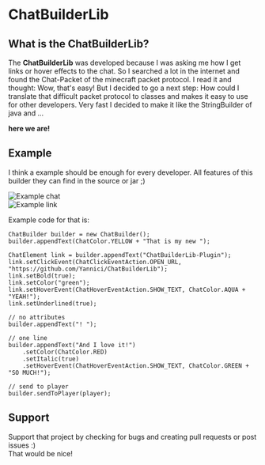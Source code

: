 # ChatBuilderLib

## What is the ChatBuilderLib?

The **ChatBuilderLib** was developed because I was asking me how I get links or hover effects to the chat.
So I searched a lot in the internet and found the Chat-Packet of the minecraft packet protocol. I read it and
thought: Wow, that's easy! But I decided to go a next step: How could I translate that difficult packet protocol to
classes and makes it easy to use for other developers. Very fast I decided to make it like the StringBuilder of java and ...  
  
**here we are!**

## Example

I think a example should be enough for every developer. All features of this builder they can find
in the source or jar ;)  

![Example chat](http://screencloud.net/v/sZHN)  
![Example link](http://screencloud.net/v/jaGI)  

Example code for that is:  

    ChatBuilder builder = new ChatBuilder();
    builder.appendText(ChatColor.YELLOW + "That is my new ");
            
    ChatElement link = builder.appendText("ChatBuilderLib-Plugin");
    link.setClickEvent(ChatClickEventAction.OPEN_URL, "https://github.com/Yannici/ChatBuilderLib");
    link.setBold(true);
    link.setColor("green");
    link.setHoverEvent(ChatHoverEventAction.SHOW_TEXT, ChatColor.AQUA + "YEAH!");
    link.setUnderlined(true);
            
    // no attributes
    builder.appendText("! ");
            
    // one line
    builder.appendText("And I love it!")
        .setColor(ChatColor.RED)
        .setItalic(true)
        .setHoverEvent(ChatHoverEventAction.SHOW_TEXT, ChatColor.GREEN + "SO MUCH!");
            
    // send to player
    builder.sendToPlayer(player);
    
## Support

Support that project by checking for bugs and creating pull requests or post issues :)  
That would be nice!